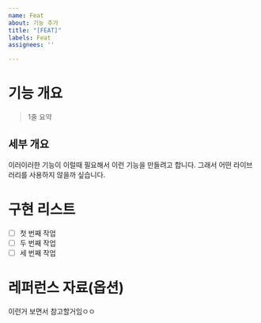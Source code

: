 ```yaml
---
name: Feat
about: 기능 추가
title: "[FEAT]"
labels: Feat
assignees: ''

---
```


# 기능 개요
> 1줄 요약
## 세부 개요
이러이러한 기능이 이럴때 필요해서 이런 기능을 만들려고 합니다.
그래서 어떤 라이브러리를 사용하지 않을까 싶습니다.


# 구현 리스트

- [ ] 첫 번째 작업
- [ ] 두 번째 작업
- [ ] 세 번째 작업

# 레퍼런스 자료(옵션)
이런거 보면서 참고할거임ㅇㅇ
